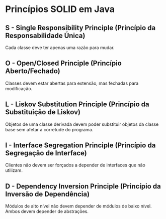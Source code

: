 # Princípios SOLID em Java

## S - Single Responsibility Principle (Princípio da Responsabilidade Única)
Cada classe deve ter apenas uma razão para mudar.
## O - Open/Closed Principle (Princípio Aberto/Fechado)
Classes devem estar abertas para extensão, mas fechadas para modificação.
## L - Liskov Substitution Principle (Princípio da Substituição de Liskov)
Objetos de uma classe derivada devem poder substituir objetos da classe base sem afetar a corretude do programa.
## I - Interface Segregation Principle (Princípio da Segregação de Interface)
Clientes não devem ser forçados a depender de interfaces que não utilizam.
## D - Dependency Inversion Principle (Princípio da Inversão de Dependência)
Módulos de alto nível não devem depender de módulos de baixo nível. Ambos devem depender de abstrações.
